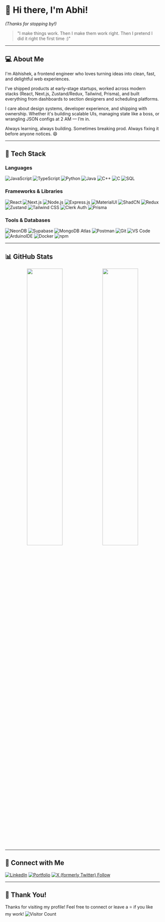 # 👋 Hi there, I'm Abhi!


*(Thanks for stopping by!)*
> "I make things work. Then I make them work right. Then I pretend I did it right the first time :)"
---

## 💻 About Me
I'm Abhishek, a frontend engineer who loves turning ideas into clean, fast, and delightful web experiences. 

I've shipped products at early-stage startups, worked across modern stacks (React, Next.js, Zustand/Redux, Tailwind, Prisma), and built everything from dashboards to section designers and scheduling platforms.

I care about design systems, developer experience, and shipping with ownership. Whether it's building scalable UIs, managing state like a boss, or wrangling JSON configs at 2 AM — I’m in.

Always learning, always building. Sometimes breaking prod. Always fixing it before anyone notices. 😄

---

## 🚀 Tech Stack

### Languages
![JavaScript](https://img.shields.io/badge/-JavaScript-333?style=for-the-badge&logo=javascript)
![TypeScript](https://img.shields.io/badge/-TypeScript-333?style=for-the-badge&logo=typescript)
![Python](https://img.shields.io/badge/-Python-333?style=for-the-badge&logo=python)
![Java](https://img.shields.io/badge/-Java-333?style=for-the-badge&logo=java)
![C++](https://img.shields.io/badge/-C++-333?style=for-the-badge&logo=cplusplus)
![C](https://img.shields.io/badge/-C-333?style=for-the-badge&logo=c)
![SQL](https://img.shields.io/badge/-SQL-333?style=for-the-badge&logo=postgresql)

### Frameworks & Libraries
![React](https://img.shields.io/badge/-React-333?style=for-the-badge&logo=react)
![Next.js](https://img.shields.io/badge/-Next.js-333?style=for-the-badge&logo=nextdotjs)
![Node.js](https://img.shields.io/badge/-Node.js-333?style=for-the-badge&logo=nodedotjs)
![Express.js](https://img.shields.io/badge/-Express.js-333?style=for-the-badge&logo=express)
![MaterialUI](https://img.shields.io/badge/-MaterialUI-333?style=for-the-badge&logo=mui)
![ShadCN](https://img.shields.io/badge/-ShadCN-333?style=for-the-badge&logo=shadcn)
![Redux](https://img.shields.io/badge/-Redux-333?style=for-the-badge&logo=redux)
![Zustand](https://img.shields.io/badge/-Zustand-333?style=for-the-badge&logo=zustand)
![Tailwind CSS](https://img.shields.io/badge/-Tailwind_CSS-333?style=for-the-badge&logo=tailwindcss)
![Clerk Auth](https://img.shields.io/badge/-Clerk_Auth-333?style=for-the-badge)
![Prisma](https://img.shields.io/badge/-Prisma-333?style=for-the-badge&logo=prisma)

### Tools & Databases
![NeonDB](https://img.shields.io/badge/-NeonDB-333?style=for-the-badge)
![Supabase](https://img.shields.io/badge/-Supabase-333?style=for-the-badge&logo=supabase)
![MongoDB Atlas](https://img.shields.io/badge/-MongoDB_Atlas-333?style=for-the-badge&logo=mongodb)
![Postman](https://img.shields.io/badge/-Postman-333?style=for-the-badge&logo=postman)
![Git](https://img.shields.io/badge/-Git-333?style=for-the-badge&logo=git)
![VS Code](https://img.shields.io/badge/-VS_Code-333?style=for-the-badge&logo=visualstudiocode)
![ArduinoIDE](https://img.shields.io/badge/-ArduinoIDE-333?style=for-the-badge&logo=arduino)
![Docker](https://img.shields.io/badge/-Docker-333?style=for-the-badge&logo=docker)
![npm](https://img.shields.io/badge/npm-Package%20Manager-CB3837?style=for-the-badge&logo=npm&logoColor=white)

---


## 📊 GitHub Stats
<p align="center">
  <img width="48%" src="https://github-readme-stats.vercel.app/api?username=abhicache&show_icons=true&theme=radical" />
  <img width="48%" src="https://github-readme-stats.vercel.app/api/top-langs/?username=abhicache&layout=compact&theme=radical" />
</p>

---

## 🔗 Connect with Me
[![LinkedIn](https://img.shields.io/badge/LinkedIn-0077B5?style=for-the-badge&logo=linkedin&logoColor=white)](https://linkedin.com/in/theAbhishekBaranwal)
[![Portfolio](https://img.shields.io/badge/Portfolio-000?style=for-the-badge&logo=vercel&logoColor=white)](https://bento.me/abhicache)
[![X (formerly Twitter) Follow](https://img.shields.io/twitter/follow/:abhicache)](https://twitter.com/intent/follow?screen_name=abhicache)

---

## 🎉 Thank You!
Thanks for visiting my profile! Feel free to connect or leave a ⭐️ if you like my work!
![Visitor Count](https://komarev.com/ghpvc/?username=abhicache&color=blue)  
